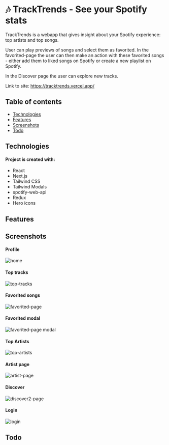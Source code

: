 # 🎶 TrackTrends - See your Spotify stats

TrackTrends is a webapp that gives insight about your Spotify experience: top artists and top songs. 

User can play previews of songs and select them as favorited. In the favorited-page the user can then make an action with these favorited songs - either add them to liked songs on Spotify or create a new playlist on Spotify. 

In the Discover page the user can explore new tracks.

Link to site: https://tracktrends.vercel.app/

## Table of contents

- [Technologies](#technologies)
- [Features](#features)
- [Screenshots](#screenshots)
- [Todo](#todo)
 

## Technologies

#### Project is created with:

- React
- Next.js
- Tailwind CSS
- Tailwind Modals
- spotify-web-api
- Redux
- Hero icons

## Features

## Screenshots

#### Profile
![home](https://github.com/PeterEriksson/spotify-app-peter/assets/17027312/fa8f4486-3ee4-4575-bc24-2ef6476bff2f)

#### Top tracks
![top-tracks](https://github.com/PeterEriksson/spotify-app-peter/assets/17027312/40c8a13d-15c6-49af-a1d4-a35cfa27e5dd)

#### Favorited songs
![favorited-page](https://github.com/PeterEriksson/spotify-app-peter/assets/17027312/f1db222e-9513-41c6-a869-f778404103b9)

#### Favorited modal
![favorited-page modal](https://github.com/PeterEriksson/spotify-app-peter/assets/17027312/c40eef6c-dfb8-432a-bbf2-aabbd2ee7d13)

#### Top Artists
![top-artists](https://github.com/PeterEriksson/spotify-app-peter/assets/17027312/4104cf78-ba47-4bbd-a8da-e7e4a34695ab)

#### Artist page
![artist-page](https://github.com/PeterEriksson/spotify-app-peter/assets/17027312/6c44f763-2c89-44f9-a39b-aaf60827858c)

#### Discover
![discover2-page](https://github.com/PeterEriksson/spotify-app-peter/assets/17027312/9c4bdf2e-1021-43c5-b280-2b70ab45e388)

#### Login
![login](https://github.com/PeterEriksson/spotify-app-peter/assets/17027312/5aeea4dd-708f-4f98-a5df-938aeb3b45aa)


## Todo

